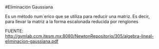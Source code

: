 #Eliminación Gaussiana 

Es un método num´erico que se utiliza para reducir
una matriz. Es decir, para llevar la matriz a la forma
escalonada reducida por renglones

FUENTE: http://gymlab.ccm.itesm.mx:8080/NewtonRepositorio/305/algebra-lineal-eliminacion-gaussiana.pdf

